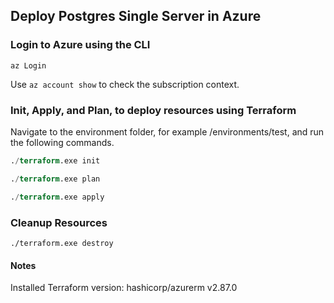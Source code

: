 
## Deploy Postgres Single Server in Azure

### Login to Azure using the CLI

```
az Login
```

Use `az account show` to check the subscription context.


### Init, Apply, and Plan, to deploy resources using Terraform


Navigate to the environment folder, for example /environments/test, and run the following commands.

```terraform
./terraform.exe init

./terraform.exe plan

./terraform.exe apply
```

### Cleanup Resources

```
./terraform.exe destroy
```

#### Notes

Installed Terraform version: hashicorp/azurerm v2.87.0 